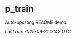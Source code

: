# p_train

Auto-updating README demo.

<!--START_SECTION:status-->
_Last run: 2025-09-21 12:42 UTC_
<!--END_SECTION:status-->



















































































































































































































































































































































































































































































































































































































































































